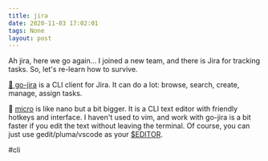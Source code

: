 ```yaml
---
title: jira
date: 2020-11-03 17:02:01
tags: None
layout: post
---
```


Ah jira, here we go again... I joined a new team, and there is Jira for tracking tasks. So, let's re-learn how to survive.

[🐚 go-jira](https://github.com/go-jira/jira) is a CLI client for Jira. It can do a lot: browse, search, create, manage, assign tasks.

🐚 [micro](https://github.com/zyedidia/micro) is like nano but a bit bigger. It is a CLI text editor with friendly hotkeys and interface. I haven't used to vim, and work with go-jira is a bit faster if you edit the text without leaving the terminal. Of course, you can just use gedit/pluma/vscode as your [$EDITOR](https://unix.stackexchange.com/a/77091).

#cli
